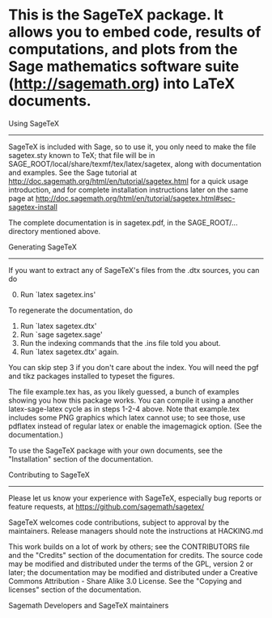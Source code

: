 This is the SageTeX package. It allows you to embed code, results of
computations, and plots from the Sage mathematics software suite
(http://sagemath.org) into LaTeX documents.
====================================================================

Using SageTeX
_____________

SageTeX is included with Sage, so to use it, you only need to make the
file sagetex.sty known to TeX; that file will be in
SAGE_ROOT/local/share/texmf/tex/latex/sagetex, along with
documentation and examples. See the Sage tutorial at
http://doc.sagemath.org/html/en/tutorial/sagetex.html 
for a quick usage introduction, and for complete installation
instructions later on the same page at
http://doc.sagemath.org/html/en/tutorial/sagetex.html#sec-sagetex-install

The complete documentation is in sagetex.pdf, in
the SAGE_ROOT/... directory mentioned above.

Generating SageTeX
__________________

If you want to extract any of SageTeX's files from the .dtx sources, you
can do

  0. Run `latex sagetex.ins'

To regenerate the documentation, do

  1. Run `latex sagetex.dtx'
  2. Run `sage sagetex.sage'
  3. Run the indexing commands that the .ins file told you about.
  4. Run `latex sagetex.dtx' again.

You can skip step 3 if you don't care about the index. You will need the
pgf and tikz packages installed to typeset the figures.

The file example.tex has, as you likely guessed, a bunch of examples
showing you how this package works. You can compile it using a another
latex-sage-latex cycle as in steps 1-2-4 above. Note that example.tex
includes some PNG graphics which latex cannot use; to see those, use
pdflatex instead of regular latex or enable the imagemagick option. (See
the documentation.)

To use the SageTeX package with your own documents, see the
"Installation" section of the documentation.

Contributing to SageTeX
_______________________

Please let us know your experience with SageTeX, especially bug
reports or feature requests, at 
https://github.com/sagemath/sagetex/

SageTeX welcomes code contributions, subject to approval by the
maintainers.  Release managers should note the instructions at HACKING.md

This work builds on a lot of work by others; see the CONTRIBUTORS file
and the "Credits" section of the documentation for credits. The source
code may be modified and distributed under the terms of the GPL, version
2 or later; the documentation may be modified and distributed under a
Creative Commons Attribution - Share Alike 3.0 License. See the "Copying
and licenses" section of the documentation.

Sagemath Developers and SageTeX maintainers
